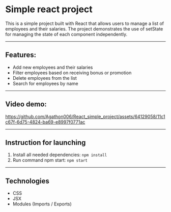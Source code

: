 # Simple react project

This is a simple project built with React that allows users to manage a list of employees and their salaries. The project demonstrates the use of setState for managing the state of each component independently.

---

## Features:

- Add new employees and their salaries
- Filter employees based on receiving bonus or promotion
- Delete employees from the list
- Search for employees by name

---

## Video demo:

https://github.com/Agathon006/React_simple_project/assets/64129058/11c1c67f-6d75-4824-ba69-e8997f0771ac

---

## Instruction for launching

1. Install all needed dependencies:
   `npm install`
1. Run command npm start:
   `npm start`

---

## Technologies

- CSS
- JSX
- Modules (Imports / Exports)
